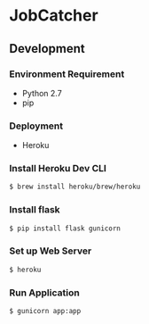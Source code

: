 # JobCatcher

## Development

  ### Environment Requirement
  - Python 2.7
  - pip

  ### Deployment
  - Heroku

  ### Install Heroku Dev CLI

  ```bash
  $ brew install heroku/brew/heroku
  ```

  ### Install **flask**

  ```bash
  $ pip install flask gunicorn
  ```
  ### Set up Web Server

  ```bash
  $ heroku
  ```
  
  ### Run Application

  ```bash
  $ gunicorn app:app  
  ```
